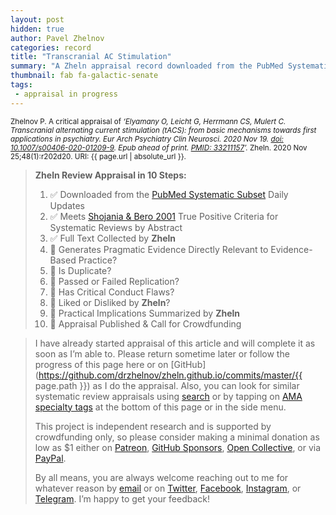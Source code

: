 ```yaml
---
layout: post
hidden: true
author: Pavel Zhelnov
categories: record
title: "Transcranial AC Stimulation"
summary: "A Zheln appraisal record downloaded from the PubMed Systematic Subset daily updates."
thumbnail: fab fa-galactic-senate
tags:
 - appraisal in progress
---
```


<small id="citation">Zhelnov P. A critical appraisal of _‘Elyamany O, Leicht G, Herrmann CS, Mulert C. Transcranial alternating current stimulation (tACS): from basic mechanisms towards first applications in psychiatry. Eur Arch Psychiatry Clin Neurosci. 2020 Nov 19. [doi: 10.1007/s00406-020-01209-9](https://doi.org/10.1007/s00406-020-01209-9). Epub ahead of print. [PMID: 33211157](https://pubmed.gov/33211157)’._ Zheln. 2020 Nov 25;48(1):r202d20. URI: {{ page.url | absolute_url }}.</small>

> **Zheln Review Appraisal in 10 Steps:**
>
> 1. ✅ Downloaded from the [PubMed Systematic Subset](https://github.com/p1m-ortho/qs-global-ortho-search-queries/blob/global-sr-query/README.md) Daily Updates
> 2. ✅ Meets [Shojania & Bero 2001](https://www.researchgate.net/publication/11820967_Taking_Advantage_of_the_Explosion_of_Systematic_Reviews_An_Efficient_MEDLINE_Search_Strategy) True Positive Criteria for Systematic Reviews by Abstract
> 3. ✅ Full Text Collected by **Zheln**
> 4. 🔄 Generates Pragmatic Evidence Directly Relevant to Evidence-Based Practice?
> 5. 🔄 Is Duplicate?
> 6. 🔄 Passed or Failed Replication?
> 7. 🔄 Has Critical Conduct Flaws?
> 8. 🔄 Liked or Disliked by **Zheln**?
> 9. 🔄 Practical Implications Summarized by **Zheln**
> 10. 🔄 Appraisal Published & Call for Crowdfunding

> I have already started appraisal of this article and will complete it as soon as I’m able to. Please return sometime later or follow the progress of this page here or on [GitHub](https://github.com/drzhelnov/zheln.github.io/commits/master/{{ page.path }}) as I do the appraisal. Also, you can look for similar systematic review appraisals using [search](/search/) or by tapping on [AMA specialty tags](/browse/) at the bottom of this page or in the side menu.
>
> This project is independent research and is supported by crowdfunding only, so please consider making a minimal donation as low as $1 either on [Patreon](https://patreon.com/zheln), [GitHub Sponsors](https://github.com/sponsors/drzhelnov), [Open Collective](https://opencollective.com/zheln), or via [PayPal](https://paypal.me/pjelnov).
>
> By all means, you are always welcome reaching out to me for whatever reason by [email](mailto:pavel@zheln.com) or on [Twitter](https://twitter.com/drzhelnov), [Facebook](https://facebook.com/drzhelnov), [Instagram](https://instagram.com/igzheln), or [Telegram](https://t.me/drzhelnov). I’m happy to get your feedback!
